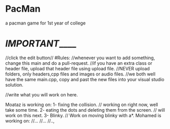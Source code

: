 # PacMan
a pacman game for 1st year of college

#                                            ___________IMPORTANT_______________
//click the edit button//
#Rules:
//whenever you want to add something, change this main and do a pull-request.
//if you have an extra class or header file, upload that header file using upload file.
//NEVER upload folders, only headers,cpp files and images or audio files.
//we both well have the same main.cpp, copy and past the new files into your visual studio solution.


//write what you will work on here.

Moataz is working on:
 1- fixing the collision. // working on right now, well take some time.
 2- eating the dots and deleting them from the screen. // will work on this next.
 3- Blinky. // Work on moving blinky with a*.
Mohamed is working on:
 //...
 //...
 //..,

